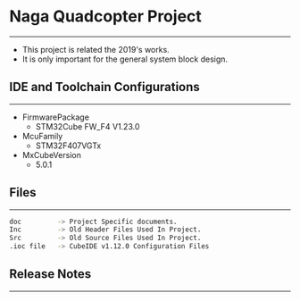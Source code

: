
# Naga Quadcopter Project
----
- This project is related the 2019's works.
- It is only important for the general system block design.

## IDE and Toolchain Configurations
----
- FirmwarePackage
   - STM32Cube FW_F4 V1.23.0
- McuFamily
   - STM32F407VGTx
- MxCubeVersion
   - 5.0.1

## Files
----
```bash
doc         -> Project Specific documents.
Inc         -> Old Header Files Used In Project.
Src         -> Old Source Files Used In Project.
.ioc file   -> CubeIDE v1.12.0 Configuration Files
```

## Release Notes
----

